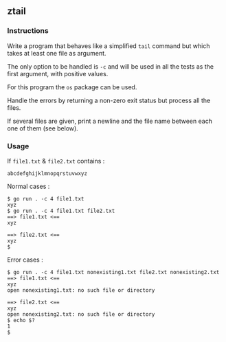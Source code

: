 ## ztail

### Instructions

Write a program that behaves like a simplified `tail` command but which takes at least one file as argument.

The only option to be handled is `-c` and will be used in all the tests as the first argument, with positive values.

For this program the `os` package can be used.

Handle the errors by returning a non-zero exit status but process all the files.

If several files are given, print a newline and the file name between each one of them (see below).

### Usage

If `file1.txt` & `file2.txt` contains :

```
abcdefghijklmnopqrstuvwxyz
```

Normal cases :

```
$ go run . -c 4 file1.txt
xyz
$ go run . -c 4 file1.txt file2.txt
==> file1.txt <==
xyz

==> file2.txt <==
xyz
$
```

Error cases :

```
$ go run . -c 4 file1.txt nonexisting1.txt file2.txt nonexisting2.txt
==> file1.txt <==
xyz
open nonexisting1.txt: no such file or directory

==> file2.txt <==
xyz
open nonexisting2.txt: no such file or directory
$ echo $?
1
$
```
